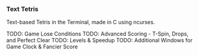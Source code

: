 ### Text Tetris
Text-based Tetris in the Terminal, made in C using ncurses.

TODO: Game Lose Conditions
TODO: Advanced Scoring - T-Spin, Drops, and Perfect Clear
TODO: Levels & Speedup
TODO: Additional Windows for Game Clock & Fancier Score
